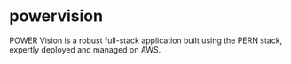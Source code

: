 # powervision
POWER Vision is a robust full-stack application built using the PERN stack, expertly deployed and managed on AWS.
